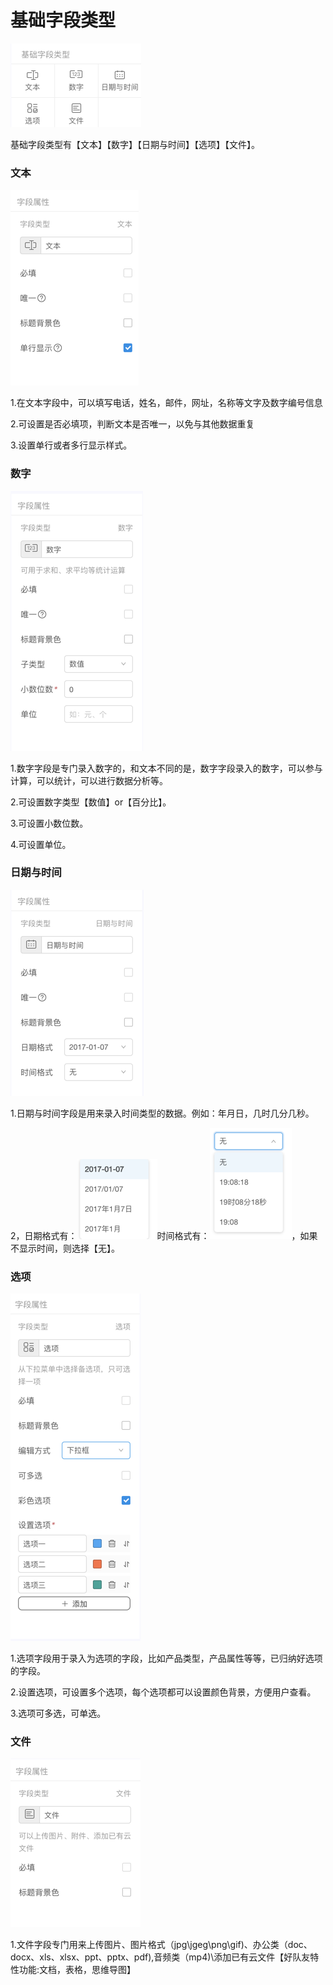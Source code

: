 # 基础字段类型

![](/assets/import332.png)

基础字段类型有【文本】【数字】【日期与时间】【选项】【文件】。

### 文本

![](/assets/impor235.png)

1.在文本字段中，可以填写电话，姓名，邮件，网址，名称等文字及数字编号信息

2.可设置是否必填项，判断文本是否唯一，以免与其他数据重复

3.设置单行或者多行显示样式。

### 数字

![](/assets/import0011.png)

1.数字字段是专门录入数字的，和文本不同的是，数字字段录入的数字，可以参与计算，可以统计，可以进行数据分析等。

2.可设置数字类型【数值】or【百分比】。

3.可设置小数位数。

4.可设置单位。

### 日期与时间

![](/assets/impor额头tt.png)

1.日期与时间字段是用来录入时间类型的数据。例如：年月日，几时几分几秒。

2，日期格式有：![](/assets/import246246.png)时间格式有：![](/assets/import34646.png)，如果不显示时间，则选择【无】。

### 选项

![](/assets/import3131.png)

1.选项字段用于录入为选项的字段，比如产品类型，产品属性等等，已归纳好选项的字段。

2.设置选项，可设置多个选项，每个选项都可以设置颜色背景，方便用户查看。

3.选项可多选，可单选。

### 文件

![](/assets/import35236.png)

1.文件字段专门用来上传图片、图片格式（jpg\jgeg\png\gif\)、办公类（doc、docx、xls、xlsx、ppt、pptx、pdf\),音频类（mp4\)\添加已有云文件【好队友特性功能:文档，表格，思维导图】









